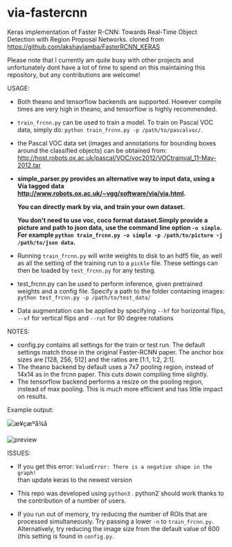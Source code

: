 # via-fastercnn
Keras implementation of Faster R-CNN: Towards Real-Time Object Detection with Region Proposal Networks.
cloned from https://github.com/akshaylamba/FasterRCNN_KERAS

Please note that I currently am quite busy with other projects and unfortunately dont have a lot of time to spend on this maintaining this repository, but any contributions are welcome!


USAGE:
- Both theano and tensorflow backends are supported. However compile times are very high in theano, and tensorflow is highly recommended.

- `train_frcnn.py` can be used to train a model. To train on Pascal VOC data, simply do:
  `python train_frcnn.py -p /path/to/pascalvoc/`. 

- the Pascal VOC data set (images and annotations for bounding boxes around the classified objects) can be obtained from: http://host.robots.ox.ac.uk/pascal/VOC/voc2012/VOCtrainval_11-May-2012.tar

- **simple_parser.py provides an alternative way to input data, using a Via tagged data http://www.robots.ox.ac.uk/~vgg/software/via/via.html.** 

  **You can directly mark by via, and train your own dataset.**

   **You don't need to use voc, coco format dataset.Simply provide a picture and path to json data,** 
    **use the command line option `-o simple`. For example `python train_frcnn.py -o simple -p /path/to/picture -j /path/to/json data`.**

- Running `train_frcnn.py` will write weights to disk to an hdf5 file, as well as all the setting of the training run to a `pickle` file. These
  settings can then be loaded by `test_frcnn.py` for any testing.

- test_frcnn.py can be used to perform inference, given pretrained weights and a config file. Specify a path to the folder containing
  images:
    `python test_frcnn.py -p /path/to/test_data/`

- Data augmentation can be applied by specifying `--hf` for horizontal flips, `--vf` for vertical flips and `--rot` for 90 degree rotations



NOTES:
- config.py contains all settings for the train or test run. The default settings match those in the original Faster-RCNN
paper. The anchor box sizes are [128, 256, 512] and the ratios are [1:1, 1:2, 2:1].
- The theano backend by default uses a 7x7 pooling region, instead of 14x14 as in the frcnn paper. This cuts down compiling time slightly.
- The tensorflow backend performs a resize on the pooling region, instead of max pooling. This is much more efficient and has little impact on results.

Example output:

![æ¥çæºå¾å](https://cn.bing.com/th?id=OIP.2HQjN367Tn-S4dvZfXgSAwHaFj&pid=Api&rs=1&p=0)

![preview](https://pic3.zhimg.com/v2-468921caa00e188e31ea8af23d9a999a_r.jpg)

ISSUES:

- If you get this error:
`ValueError: There is a negative shape in the graph!`    
    than update keras to the newest version

- This repo was developed using `python3` . python2`should work thanks to the contribution of a number of users.

- If you run out of memory, try reducing the number of ROIs that are processed simultaneously. Try passing a lower `-n` to `train_frcnn.py`. Alternatively, try reducing the image size from the default value of 600 (this setting is found in `config.py`.
